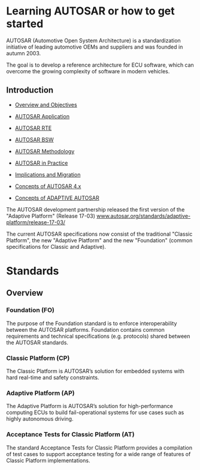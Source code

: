 # Learning AUTOSAR or how to get started

AUTOSAR (Automotive Open System Architecture) is a standardization initiative of leading automotive OEMs and suppliers and was founded in autumn 2003. 

The goal is to develop a reference architecture for ECU software, which can overcome the growing complexity of software in modern vehicles.

## Introduction

<!-- MarkdownTOC depth=4 -->

- [Overview and Objectives](#overview)
  
- [AUTOSAR Application](#application)
   
- [AUTOSAR RTE](#rte)
    
- [AUTOSAR BSW](#bsw)
    
- [AUTOSAR Methodology](#methodology)
    
- [AUTOSAR in Practice](#practice)
    
- [Implications and Migration](#implications)
    
- [Concepts of AUTOSAR 4.x](#concepts)
   
- [Concepts of ADAPTIVE AUTOSAR](#concepts)

The AUTOSAR development partnership released the first version of the "Adaptive Platform" (Release 17-03)
www.autosar.org/standards/adaptive-platform/release-17-03/

The current AUTOSAR specifications now consist of the traditional "Classic Platform", the new "Adaptive Platform" and the new "Foundation" (common specifications for Classic and Adaptive).
<!-- /MarkdownTOC -->

# Standards

## Overview

### Foundation (FO)
The purpose of the Foundation standard is to enforce interoperability between the AUTOSAR platforms.
Foundation contains common requirements and technical specifications (e.g. protocols) shared between the AUTOSAR standards.

### Classic Platform (CP)
The Classic Platform is AUTOSAR’s solution for embedded systems with hard real-time and safety constraints.

### Adaptive Platform (AP)
The Adaptive Platform is AUTOSAR’s solution for high-performance computing ECUs to build fail-operational systems for use cases such as highly autonomous driving.

### Acceptance Tests for Classic Platform (AT)
The standard Acceptance Tests for Classic Platform provides a compilation of test cases to support acceptance testing for a wide range of features of Classic Platform implementations.
